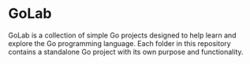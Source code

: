 # GoLab

GoLab is a collection of simple Go projects designed to help learn and explore the Go programming language. Each folder in this repository contains a standalone Go project with its own purpose and functionality.
